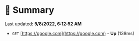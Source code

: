 # 📖 Summary
Last updated: **5/8/2022, 6:12:52 AM**

- `GET` [https://google.com](https://google.com) - **Up** (138ms)
